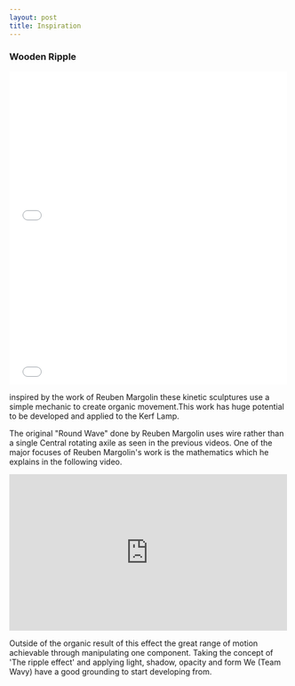```yaml
---
layout: post
title: Inspiration
---
```


<body>

<h3>Wooden Ripple</h3>

<iframe src="Examplars/Inspirations/Water Experiment No. 33 Automata Video" width="500" height="281" frameborder="0" webkitallowfullscreen mozallowfullscreen allowfullscreen></iframe>
<iframe src="Examplars/Inspirations/WOODEN RIPPLE EFFECT... AN INVENTION !! by Artist Robert Andrew.webm" width="500" height="281" frameborder="0" webkitallowfullscreen mozallowfullscreen allowfullscreen></iframe>

<p>inspired by the work of Reuben Margolin these kinetic sculptures use a simple mechanic to create organic movement.This work has huge potential to be developed and applied to the Kerf Lamp.</p>

<p>The original "Round Wave" done by Reuben Margolin uses wire rather than a single Central rotating axile as seen in the previous videos. One of the major focuses of Reuben Margolin's work is the mathematics which he explains in the following video.</p>

<iframe src="https://youtu.be/D2HF-1xjpP8" width="500" height="281" frameborder="0" webkitallowfullscreen mozallowfullscreen allowfullscreen></iframe>

<p>Outside of the organic result of this effect the great range of motion achievable through manipulating one component. Taking the concept of 'The ripple effect' and applying light, shadow, opacity and form We (Team Wavy) have a good grounding to start developing from.</p>

</body>